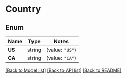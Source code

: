 # Country

## Enum

Name | Type | Notes
------------ | ------------- | -------------
**US** | string | (value: `"US"`)
**CA** | string | (value: `"CA"`)


[[Back to Model list]](../README.md#documentation-for-models) [[Back to API list]](../README.md#documentation-for-api-endpoints) [[Back to README]](../README.md)



